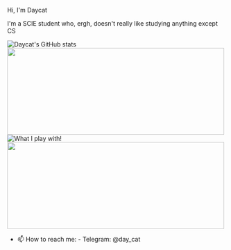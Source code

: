 Hi, I'm Daycat

I'm a SCIE student who, ergh, doesn't really like studying anything except CS

![Daycat's GitHub stats](https://github-readme-stats.vercel.app/api?username=daycat&show_icons=true&theme=midnight-purple&hide_border=true&&count_private=true&include_all_commits=true)
<img src="https://github-readme-stats.vercel.app/api?username=daycat&show_icons=true&theme=midnight-purple&hide_border=true&&count_private=true&include_all_commits=true" width="500" height="200" />
![What I play with!](https://github-readme-stats.vercel.app/api/top-langs/?username=daycat&layout=compact)
<img src="https://github-readme-stats.vercel.app/api/top-langs/?username=daycat&layout=compact" width="500" height="200" />
- 📫 How to reach me:
      - Telegram: @day_cat

<!---
daycat/daycat is a ✨ special ✨ repository because its `README.md` (this file) appears on your GitHub profile.
You can click the Preview link to take a look at your changes.
--->
